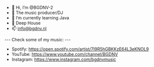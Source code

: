 - 👋 Hi, I’m @BGDNV-2
- 👀 The music producer/DJ
- 🌱 I’m currently learning Java
- 💞️ Deep House
- 📫 info@bgdnv.nl

--- Check some of my music: ---
- Spotify: https://open.spotify.com/artist/7I9R5hGBKKzE64L3eKNOL9
- YouTube: https://www.youtube.com/channel/BGDNV
- Instagram: https://www.instagram.com/bgdnvmusic
<!---
BGDNV-2/BGDNV-2 is a ✨ special ✨ repository because its `README.md` (this file) appears on your GitHub profile.
You can click the Preview link to take a look at your changes.
--->
